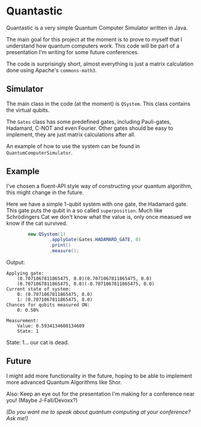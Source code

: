 # Quantastic

Quantastic is a very simple Quantum Computer Simulator written in Java.

The main goal for this project at the moment is to prove to myself that I understand how quantum computers work. This code will be part of a presentation I'm writing for some future conferences.

The code is surprisingly short, almost everything is just a matrix calculation done using Apache's `commons-math3`.

## Simulator

The main class in the code (at the moment) is `QSystem`. This class contains the virtual qubits.

The `Gates` class has some predefined gates, including Pauli-gates, Hadamard, C-NOT and even Fourier. Other gates should be easy to implement, they are just matrix calculations after all.

An example of how to use the system can be found in `QuantumComputerSimulator`.

## Example

I've chosen a fluent-API style way of constructing your quantum algorithm, this might change in the future.

Here we have a simple 1-qubit system with one gate, the Hadamard gate.
This gate puts the qubit in a so called `superposition`. Much like Schrödingers Cat we don't know what the value is, only once measued we know if the cat survived.

```java
        new QSystem(1)
                .applyGate(Gates.HADAMARD_GATE, 0)
                .print()
                .measure();
```

Output:

```
Applying gate:
	(0.7071067811865475, 0.0)(0.7071067811865475, 0.0)
	(0.7071067811865475, 0.0)(-0.7071067811865475, 0.0)
Current state of system:
	0: (0.7071067811865475, 0.0)
	1: (0.7071067811865475, 0.0)
Chances for qubits measured ON:
	0: 0.50%

Measurement:
	Value: 0.5934134608134609
	State: 1
```

State: 1... our cat is dead.

## Future

I might add more functionality in the future, hoping to be able to implement more advanced Quantum Algorithms like Shor.

Also: Keep an eye out for the presentation I'm making for a conference near you! (Maybe J-Fall/Devoxx?)

_(Do you want me to speak about quantum computing at your conference? Ask me!)_
